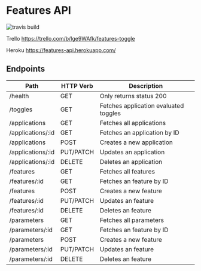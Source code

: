 # Features API

![travis build](https://travis-ci.org/wcalderipe/features-api.svg?branch=master)

Trello https://trello.com/b/lge9WAfk/features-toggle

Heroku https://features-api.herokuapp.com/

## Endpoints

| Path              | HTTP Verb | Description                           |
| ----------------- | --------- | ------------------------------------- |
| /health           | GET       | Only returns status 200               |
| /toggles          | GET       | Fetches application evaluated toggles |
| /applications     | GET       | Fetches all applications              |
| /applications/:id | GET       | Fetches an application by ID          |
| /applications     | POST      | Creates a new application             |
| /applications/:id | PUT/PATCH | Updates an application                |
| /applications/:id | DELETE    | Deletes an application                |
| /features         | GET       | Fetches all features                  |
| /features/:id     | GET       | Fetches an feature by ID              |
| /features         | POST      | Creates a new feature                 |
| /features/:id     | PUT/PATCH | Updates an feature                    |
| /features/:id     | DELETE    | Deletes an feature                    |
| /parameters       | GET       | Fetches all parameters                |
| /parameters/:id   | GET       | Fetches an feature by ID              |
| /parameters       | POST      | Creates a new feature                 |
| /parameters/:id   | PUT/PATCH | Updates an feature                    |
| /parameters/:id   | DELETE    | Deletes an feature                    |
